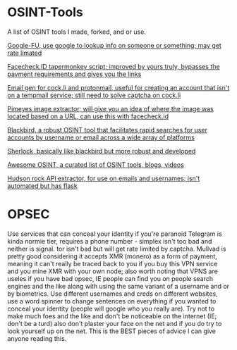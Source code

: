 # OSINT-Tools
A list of OSINT tools I made, forked, and or use.

[Google-FU, use google to lookup info on someone or something; may get rate limated](https://github.com/Nthompson096/GoogleFU-improved)

[Facecheck.ID tapermonkey script; improved by yours truly, bypasses the payment requirements and gives you the links](https://github.com/vin3110/facecheck.id-results-extractor)

[Email gen for cock.li and protonmail, useful for creating an account that isn't on a tempmail service; still need to solve captcha on cock.li](https://github.com/Nthompson096/user-email-gen)

[Pimeyes image extractor; will give you an idea of where the image was located based on a URL, can use this with facecheck.id](https://github.com/Nthompson096/Pimeyes-Free-POC-GUI)

[Blackbird, a robust OSINT tool that facilitates rapid searches for user accounts by username or email across a wide array of platforms](https://github.com/p1ngul1n0/blackbird)

[Sherlock, basically like blackbird but more robust and developed](https://github.com/sherlock-project)

[Awesome OSINT, a curated list of OSINT tools, blogs, videos](https://github.com/jivoi/awesome-osint)

[Hudson rock API extractor, for use on emails and usernames; isn't automated but has flask](https://github.com/Nthompson096/hudsonrock-search-extractor)

# OPSEC

Use services that can conceal your identity if you're paranoid
Telegram is kinda normie tier, requires a phone number - simplex isn't too bad and neither is signal. tor isn't bad but will get rate limited by captcha.
Mullvad is pretty good considering it accepts XMR (monero) as a form of payment, meaning it can't really be traced back to you if you buy this VPN service and you mine XMR with your own node; also worth noting that VPNS are useles if you have
bad opsec, IE people can find you on people search engines and the like along with using the same variant of a username and or by biometrics.
Use different usernames and creds on different websites, use a word spinner to change sentences on everything if you wanted to conceal your identity (people will google who you really are).
Try not to make much foes and the like and don't be noticeable on the internet (IE; don't be a turd) also don't plaster your face on the net and if you do try to look yourself up on the net.
This is the BEST pieces of advice I can give anyone reading this.
